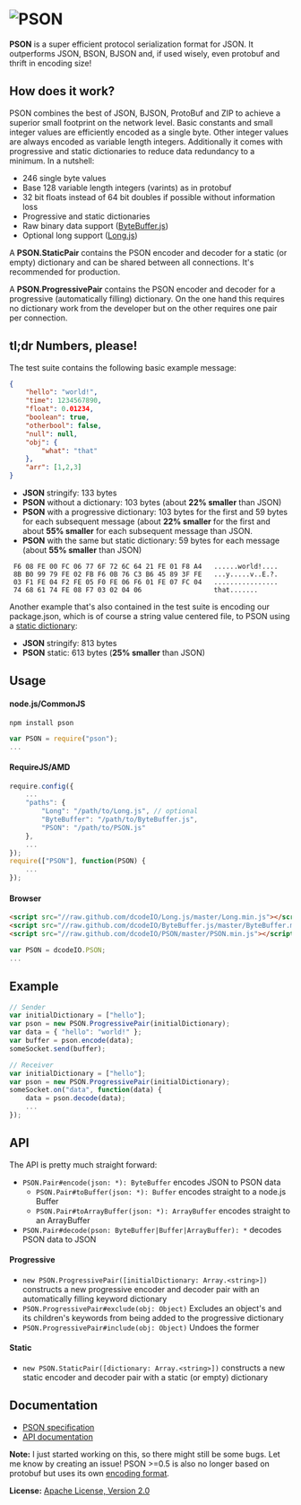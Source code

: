 ![PSON](https://raw.github.com/dcodeIO/PSON/master/PSON.png)
====
**PSON** is a super efficient protocol serialization format for JSON. It outperforms JSON, BSON, BJSON and, if used
wisely, even protobuf and thrift in encoding size!

How does it work?
-----------------
PSON combines the best of JSON, BJSON, ProtoBuf and ZIP to achieve a superior small footprint on the network level.
Basic constants and small integer values are efficiently encoded as a single byte. Other integer values are always
encoded as variable length integers. Additionally it comes with progressive and static dictionaries to reduce data
redundancy to a minimum. In a nutshell:

* 246 single byte values
* Base 128 variable length integers (varints) as in protobuf
* 32 bit floats instead of 64 bit doubles if possible without information loss
* Progressive and static dictionaries
* Raw binary data support ([ByteBuffer.js](https://github.com/dcodeIO/ByteBuffer.js))
* Optional long support ([Long.js](https://github.com/dcodeIO/Long.js))

A **PSON.StaticPair** contains the PSON encoder and decoder for a static (or empty) dictionary and can be shared between
all connections. It's recommended for production.

A **PSON.ProgressivePair** contains the PSON encoder and decoder for a progressive (automatically filling) dictionary.
On the one hand this requires no dictionary work from the developer but on the other requires one pair per connection.

tl;dr Numbers, please!
----------------------
The test suite contains the following basic example message:

```json
{
    "hello": "world!",
    "time": 1234567890,
    "float": 0.01234,
    "boolean": true,
    "otherbool": false,
    "null": null,
    "obj": {
        "what": "that"
    },
    "arr": [1,2,3]
}
```

* **JSON** stringify: 133 bytes
* **PSON** without a dictionary: 103 bytes (about **22% smaller** than JSON)
* **PSON** with a progressive dictionary: 103 bytes for the first and 59 bytes for each subsequent message (about 
  **22% smaller** for the first and about **55% smaller** for each subsequent message than JSON.
* **PSON** with the same but static dictionary: 59 bytes for each message (about **55% smaller** than JSON)
         
```text
 F6 08 FE 00 FC 06 77 6F 72 6C 64 21 FE 01 F8 A4   ......world!....
 8B B0 99 79 FE 02 FB F6 0B 76 C3 B6 45 89 3F FE   ...y.....v..E.?.
 03 F1 FE 04 F2 FE 05 F0 FE 06 F6 01 FE 07 FC 04   ................
 74 68 61 74 FE 08 F7 03 02 04 06                  that.......
```

Another example that's also contained in the test suite is encoding our package.json, which is of course a string value
centered file, to PSON using a [static dictionary](https://github.com/dcodeIO/PSON/blob/master/dicts/package.json):

* **JSON** stringify: 813 bytes
* **PSON** static: 613 bytes (**25% smaller** than JSON)

Usage
-----

#### node.js/CommonJS

`npm install pson`

```js
var PSON = require("pson");
...
```

#### RequireJS/AMD

```js
require.config({
    ...
    "paths": {
        "Long": "/path/to/Long.js", // optional
        "ByteBuffer": "/path/to/ByteBuffer.js",
        "PSON": "/path/to/PSON.js"
    },
    ...
});
require(["PSON"], function(PSON) {
    ...
});
```

#### Browser

```html
<script src="//raw.github.com/dcodeIO/Long.js/master/Long.min.js"></script><!-- optional -->
<script src="//raw.github.com/dcodeIO/ByteBuffer.js/master/ByteBuffer.min.js"></script>
<script src="//raw.github.com/dcodeIO/PSON/master/PSON.min.js"></script>
```

```js
var PSON = dcodeIO.PSON;
...
```

Example
-------
```js
// Sender
var initialDictionary = ["hello"];
var pson = new PSON.ProgressivePair(initialDictionary);
var data = { "hello": "world!" };
var buffer = pson.encode(data);
someSocket.send(buffer);
```

```js
// Receiver
var initialDictionary = ["hello"];
var pson = new PSON.ProgressivePair(initialDictionary);
someSocket.on("data", function(data) {
    data = pson.decode(data);
    ...
});
```

API
---
The API is pretty much straight forward:

* `PSON.Pair#encode(json: *): ByteBuffer` encodes JSON to PSON data
  * `PSON.Pair#toBuffer(json: *): Buffer` encodes straight to a node.js Buffer
  * `PSON.Pair#toArrayBuffer(json: *): ArrayBuffer` encodes straight to an ArrayBuffer
* `PSON.Pair#decode(pson: ByteBuffer|Buffer|ArrayBuffer): *` decodes PSON data to JSON

#### Progressive
* `new PSON.ProgressivePair([initialDictionary: Array.<string>])` constructs a new progressive encoder and decoder pair
  with an automatically filling keyword dictionary
* `PSON.ProgressivePair#exclude(obj: Object)` Excludes an object's and its children's keywords from being added to the progressive
   dictionary
* `PSON.ProgressivePair#include(obj: Object)` Undoes the former

#### Static
* `new PSON.StaticPair([dictionary: Array.<string>])` constructs a new static encoder and decoder pair
  with a static (or empty) dictionary
  
Documentation
-------------
* [PSON specification](https://github.com/dcodeIO/PSON/blob/master/PSONspec.txt)
* [API documentation](http://htmlpreview.github.io/?http://raw.github.com/dcodeIO/PSON/master/docs/PSON.html)

**Note:** I just started working on this, so there might still be some bugs. Let me know by creating an issue!
PSON >=0.5 is also no longer based on protobuf but uses its own
[encoding format](https://github.com/dcodeIO/PSON/blob/master/PSONspec.txt).

**License:** [Apache License, Version 2.0](http://opensource.org/licenses/Apache-2.0)
